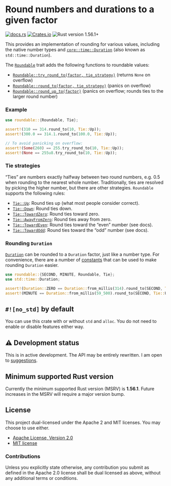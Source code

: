 # Round numbers and durations to a given factor

[![docs.rs](https://img.shields.io/docsrs/roundable)][docs.rs]
[![Crates.io](https://img.shields.io/crates/v/roundable)][crates.io]
![Rust version 1.56.1+](https://img.shields.io/badge/Rust%20version-1.56.1%2B-success)

This provides an implementation of rounding for various values, including the
native number types and [`core::time::Duration`][`Duration`] (also known as
`std::time::Duration`).

The [`Roundable`] trait adds the following functions to roundable values:

 * [`Roundable::try_round_to(factor, tie_strategy)`][`try_round_to()`] (returns
   `None` on overflow)
 * [`Roundable::round_to(factor, tie_strategy)`][`round_to()`] (panics on
   overflow)
 * [`Roundable::round_up_to(factor)`](`round_up_to()`)
   (panics on overflow; rounds ties to the larger round number)

### Example

```rust
use roundable::{Roundable, Tie};

assert!(310 == 314.round_to(10, Tie::Up));
assert!(300.0 == 314.1.round_to(100.0, Tie::Up));

// To avoid panicking on overflow:
assert!(Some(260) == 255.try_round_to(10, Tie::Up));
assert!(None == 255u8.try_round_to(10, Tie::Up));
```

### Tie strategies

“Ties” are numbers exactly halfway between two round numbers, e.g. 0.5 when
rounding to the nearest whole number. Traditionally, ties are resolved by
picking the higher number, but there are other strategies. `Roundable` supports
the following rules:

  * [`Tie::Up`]: Round ties up (what most people consider correct).
  * [`Tie::Down`]: Round ties down.
  * [`Tie::TowardZero`]: Round ties toward zero.
  * [`Tie::AwayFromZero`]: Round ties away from zero.
  * [`Tie::TowardEven`]: Round ties toward the “even” number (see docs).
  * [`Tie::TowardOdd`]: Round ties toward the “odd” number (see docs).

### Rounding `Duration`

[`Duration`] can be rounded to a `Duration` factor, just like a number type. For
convenience, there are a number of [constants] that can be used to make rounding
`Duration` easier.

```rust
use roundable::{SECOND, MINUTE, Roundable, Tie};
use std::time::Duration;

assert!(Duration::ZERO == Duration::from_millis(314).round_to(SECOND, Tie::Up));
assert!(MINUTE == Duration::from_millis(59_500).round_to(SECOND, Tie::Up));
```

## `#![no_std]` by default

You can use this crate with or without `std` and `alloc`. You do not need to
enable or disable features either way.

## ⚠️ Development status

This is in active development. The API may be entirely rewritten. I am open to
[suggestions][issues].

## Minimum supported Rust version

Currently the minimum supported Rust version (MSRV) is **1.56.1**. Future
increases in the MSRV will require a major version bump.

## License

This project dual-licensed under the Apache 2 and MIT licenses. You may choose
to use either.

  * [Apache License, Version 2.0](LICENSE-APACHE)
  * [MIT license](LICENSE-MIT)

### Contributions

Unless you explicitly state otherwise, any contribution you submit as defined
in the Apache 2.0 license shall be dual licensed as above, without any
additional terms or conditions.

[docs.rs]: https://docs.rs/roundable/0.1.1/roundable/
[crates.io]: https://crates.io/crates/roundable
[issues]: https://github.com/danielparks/roundable/issues
[`Duration`]: https://doc.rust-lang.org/core/time/struct.Duration.html
[`Roundable`]: https://docs.rs/roundable/0.1.1/roundable/trait.Roundable.html
[`try_round_to()`]: https://docs.rs/roundable/0.1.1/roundable/trait.Roundable.html#tymethod.try_round_to
[`round_to()`]: https://docs.rs/roundable/0.1.1/roundable/trait.Roundable.html#method.round_to
[`round_up_to()`]: https://docs.rs/roundable/0.1.1/roundable/trait.Roundable.html#method.round_up_to
[`Tie::Up`]: https://docs.rs/roundable/0.1.1/roundable/enum.Tie.html#variant.Up
[`Tie::Down`]: https://docs.rs/roundable/0.1.1/roundable/enum.Tie.html#variant.Down
[`Tie::TowardZero`]: https://docs.rs/roundable/0.1.1/roundable/enum.Tie.html#variant.TowardZero
[`Tie::AwayFromZero`]: https://docs.rs/roundable/0.1.1/roundable/enum.Tie.html#variant.AwayFromZero
[`Tie::TowardEven`]: https://docs.rs/roundable/0.1.1/roundable/enum.Tie.html#variant.TowardEven
[`Tie::TowardOdd`]: https://docs.rs/roundable/0.1.1/roundable/enum.Tie.html#variant.TowardOdd
[constants]: https://docs.rs/roundable/0.1.1/roundable/#constants
